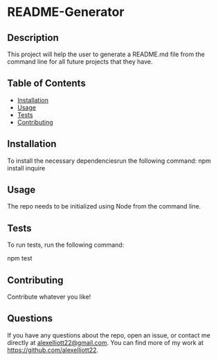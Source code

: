 
  # README-Generator

  ## Description
  This project will help the user to generate a README.md file from the command line for all future projects that they have. 

  ## Table of Contents

  * [Installation](#installation)
  * [Usage](#usage)
  * [Tests](#tests)
  * [Contributing](#contributing)

  ## Installation

  To install the necessary dependenciesrun the following command:
  npm install inquire

  ## Usage

  The repo needs to be initialized using Node from the command line. 

  

  ## Tests

  To run tests, run the following command:
  
  npm test

  ## Contributing

  Contribute whatever you like!


  ## Questions 
  If you have any questions about the repo, open an issue, or contact me directly at <alexelliott22@gmail.com>. You can find more of my work at <https://github.com/alexelliott22>.
